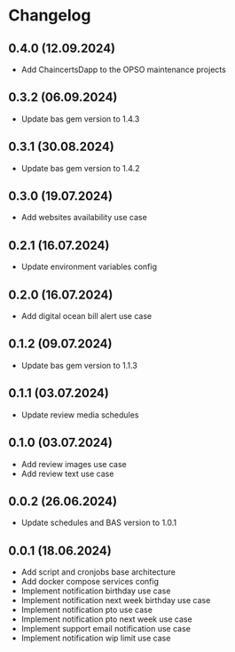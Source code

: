 # Changelog

## 0.4.0 (12.09.2024)
- Add ChaincertsDapp to the OPSO maintenance projects

## 0.3.2 (06.09.2024)
- Update bas gem version to 1.4.3

## 0.3.1 (30.08.2024)
- Update bas gem version to 1.4.2

## 0.3.0 (19.07.2024)
- Add websites availability use case

## 0.2.1 (16.07.2024)
- Update environment variables config

## 0.2.0 (16.07.2024)
- Add digital ocean bill alert use case

## 0.1.2 (09.07.2024)
- Update bas gem version to 1.1.3

## 0.1.1 (03.07.2024)
- Update review media schedules

## 0.1.0 (03.07.2024)
- Add review images use case
- Add review text use case

## 0.0.2 (26.06.2024)
- Update schedules and BAS version to 1.0.1

## 0.0.1 (18.06.2024)
- Add script and cronjobs base architecture
- Add docker compose services config
- Implement notification birthday use case
- Implement notification next week birthday use case
- Implement notification pto use case
- Implement notification pto next week use case
- Implement support email notification use case
- Implement notification wip limit use case
